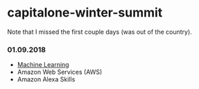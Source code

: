 # capitalone-winter-summit
Note that I missed the first couple days (was out of the country).

### 01.09.2018
* [Machine Learning](machine-learning/)
* Amazon Web Services (AWS)
* Amazon Alexa Skills